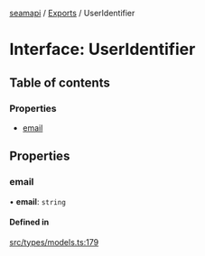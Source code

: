[seamapi](../README.md) / [Exports](../modules.md) / UserIdentifier

# Interface: UserIdentifier

## Table of contents

### Properties

- [email](UserIdentifier.md#email)

## Properties

### email

• **email**: `string`

#### Defined in

[src/types/models.ts:179](https://github.com/seamapi/javascript/blob/main/src/types/models.ts#L179)
